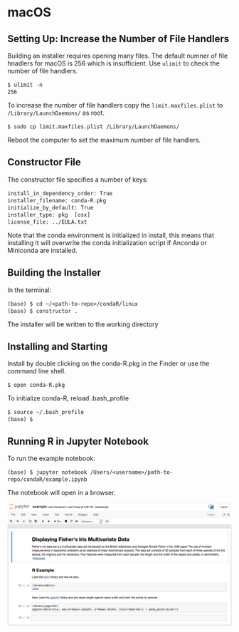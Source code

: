 # macOS
## Setting Up: Increase the Number of File Handlers
Building an installer requires opening many files. The default numner of file hnadlers for macOS is 256 which is insufficient. Use `ulimit` to check the number of file handlers.
```
$ ulimit -n
256
```
To increase the number of file handlers copy the `limit.maxfiles.plist` to `/Library/LaunchDaemons/` as root.
```
$ sudo cp limit.maxfiles.plist /Library/LaunchDaemons/
```
Reboot the computer to set the maximum number of file handlers.

## Constructor File

The constructor file specifies a number of keys:

```
install_in_dependency_order: True 
installer_filename: conda-R.pkg 
initialize_by_default: True 
installer_type: pkg  [osx] 
license_file: ../EULA.txt
```
Note that the conda environment is initialized in install, this means that installing it will overwrite the conda initialization script if Anconda or Miniconda are installed.

## Building the Installer

In the terminal:
```
(base) $ cd ~/<path-to-repo>/condaR/linux
(base) $ constructor .
```
The installer will be written to the working directory

## Installing and Starting

Install by double clicking on the conda-R.pkg in the Finder or use the command line shell.
```
$ open conda-R.pkg
```
To initialize conda-R, reload .bash_profile
```
$ source ~/.bash_profile
(base) $
```
## Running R in Jupyter Notebook
To run the example notebook:
```
(base) $ jupyter notebook /Users/<username>/path-to-repo/condaR/example.ipynb
```
The notebook will open in a browser.

![](../image/notebook.png)
